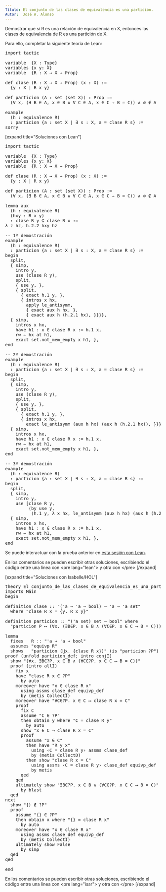 ```yaml
---
Título: El conjunto de las clases de equivalencia es una partición.
Autor:  José A. Alonso
---
```


Demostrar que si R es una relación de equivalencia en X, entonces las clases de equivalencia de R es una partición de X.

Para ello, completar la siguiente teoría de Lean:

<pre lang="lean">
import tactic

variable  {X : Type}
variables {x y: X}
variable  {R : X → X → Prop}

def clase (R : X → X → Prop) (x : X) :=
  {y : X | R x y}

def particion (A : set (set X)) : Prop :=
  (∀ x, (∃ B ∈ A, x ∈ B ∧ ∀ C ∈ A, x ∈ C → B = C)) ∧ ∅ ∉ A

example
  (h : equivalence R)
  : particion {a : set X | ∃ s : X, a = clase R s} :=
sorry
</pre>

[expand title="Soluciones con Lean"]

<pre lang="lean">
import tactic

variable  {X : Type}
variables {x y: X}
variable  {R : X → X → Prop}

def clase (R : X → X → Prop) (x : X) :=
  {y : X | R x y}

def particion (A : set (set X)) : Prop :=
  (∀ x, (∃ B ∈ A, x ∈ B ∧ ∀ C ∈ A, x ∈ C → B = C)) ∧ ∅ ∉ A

lemma aux
  (h : equivalence R)
  (hxy : R x y)
  : clase R y ⊆ clase R x :=
λ z hz, h.2.2 hxy hz

-- 1ª demostración
example
  (h : equivalence R)
  : particion {a : set X | ∃ s : X, a = clase R s} :=
begin
  split,
  { simp,
    intro y,
    use (clase R y),
    split,
    { use y, },
    { split,
      { exact h.1 y, },
      { intros x hx,
        apply le_antisymm,
        { exact aux h hx, },
        { exact aux h (h.2.1 hx), }}}},
  { simp,
    intros x hx,
    have h1 : x ∈ clase R x := h.1 x,
    rw ← hx at h1,
    exact set.not_mem_empty x h1, },
end

-- 2ª demostración
example
  (h : equivalence R)
  : particion {a : set X | ∃ s : X, a = clase R s} :=
begin
  split,
  { simp,
    intro y,
    use (clase R y),
    split,
    { use y, },
    { split,
      { exact h.1 y, },
      { intros x hx,
        exact le_antisymm (aux h hx) (aux h (h.2.1 hx)), }}},
  { simp,
    intros x hx,
    have h1 : x ∈ clase R x := h.1 x,
    rw ← hx at h1,
    exact set.not_mem_empty x h1, },
end

-- 3ª demostración
example
  (h : equivalence R)
  : particion {a : set X | ∃ s : X, a = clase R s} :=
begin
  split,
  { simp,
    intro y,
    use [clase R y,
         ⟨by use y,
          ⟨h.1 y, λ x hx, le_antisymm (aux h hx) (aux h (h.2.1 hx))⟩⟩], },
  { simp,
    intros x hx,
    have h1 : x ∈ clase R x := h.1 x,
    rw ← hx at h1,
    exact set.not_mem_empty x h1, },
end
</pre>

Se puede interactuar con la prueba anterior en <a href="https://leanprover-community.github.io/lean-web-editor/#url=https://raw.githubusercontent.com/jaalonso/Calculemus/main/src/El_conjunto_de_las_clases_de_equivalencia_es_una_particion.lean" rel="noopener noreferrer" target="_blank">esta sesión con Lean</a>.

En los comentarios se pueden escribir otras soluciones, escribiendo el código entre una línea con &#60;pre lang=&quot;lean&quot;&#62; y otra con &#60;/pre&#62;
[/expand]

[expand title="Soluciones con Isabelle/HOL"]

<pre lang="isar">
theory El_conjunto_de_las_clases_de_equivalencia_es_una_particion
imports Main
begin

definition clase :: "('a ⇒ 'a ⇒ bool) ⇒ 'a ⇒ 'a set"
  where "clase R x = {y. R x y}"

definition particion :: "('a set) set ⇒ bool" where
  "particion P ⟷ (∀x. (∃B∈P. x ∈ B ∧ (∀C∈P. x ∈ C ⟶ B = C))) ∧ {} ∉ P"

lemma
  fixes   R :: "'a ⇒ 'a ⇒ bool"
  assumes "equivp R"
  shows   "particion (⋃x. {clase R x})" (is "particion ?P")
proof (unfold particion_def; intro conjI)
  show "(∀x. ∃B∈?P. x ∈ B ∧ (∀C∈?P. x ∈ C ⟶ B = C))"
  proof (intro allI)
    fix x
    have "clase R x ∈ ?P"
      by auto
    moreover have "x ∈ clase R x"
      using assms clase_def equivp_def
      by (metis CollectI)
    moreover have "∀C∈?P. x ∈ C ⟶ clase R x = C"
    proof
      fix C
      assume "C ∈ ?P"
      then obtain y where "C = clase R y"
        by auto
      show "x ∈ C ⟶ clase R x = C"
      proof
        assume "x ∈ C"
        then have "R y x"
          using ‹C = clase R y› assms clase_def
          by (metis CollectD)
        then show "clase R x = C"
          using assms ‹C = clase R y› clase_def equivp_def
          by metis
      qed
    qed
    ultimately show "∃B∈?P. x ∈ B ∧ (∀C∈?P. x ∈ C ⟶ B = C)"
      by blast
  qed
next
  show "{} ∉ ?P"
  proof
    assume "{} ∈ ?P"
    then obtain x where "{} = clase R x"
      by auto
    moreover have "x ∈ clase R x"
      using assms clase_def equivp_def
      by (metis CollectI)
    ultimately show False
      by simp
  qed
qed

end
</pre>

En los comentarios se pueden escribir otras soluciones, escribiendo el código entre una línea con &#60;pre lang=&quot;isar&quot;&#62; y otra con &#60;/pre&#62;
[/expand]
